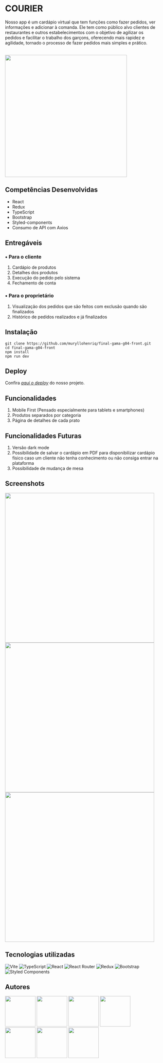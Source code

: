 # COURIER

Nosso app é um cardápio virtual que tem funções como fazer pedidos, ver informações e adicionar à comanda. Ele tem como público alvo clientes de restaurantes e outros estabelecimentos com o objetivo de agilizar os pedidos e facilitar o trabalho dos garçons, oferecendo mais rapidez e agilidade, tornado o processo de fazer pedidos mais simples e prático.

<br>

<img src="src/assets/courierlogook.png" width="400px" height="400px">

<br>

## Competências Desenvolvidas

- React
- Redux
- TypeScript
- Bootstrap
- Styled-components
- Consumo de API com Axios

## Entregáveis

### • Para o cliente

1. Cardápio de produtos
2. Detalhes dos produtos
3. Execução do pedido pelo sistema
4. Fechamento de conta

### • Para o proprietário

1. Visualização dos pedidos que são feitos com exclusão quando são finalizados
2. Histórico de pedidos realizados e já finalizados

## Instalação

```text
git clone https://github.com/muryllohenriq/final-gama-g04-front.git
cd final-gama-g04-front
npm install
npm run dev
```

## Deploy

Confira [_aqui o deploy_](https://courier-tau.vercel.app/) do nosso projeto.

## Funcionalidades

1. Mobile First (Pensado especialmente para tablets e smartphones)
2. Produtos separados por categoria
3. Página de detalhes de cada prato

## Funcionalidades Futuras

1. Versão dark mode
2. Possibilidade de salvar o cardápio em PDF para disponibilizar cardápio físico caso um cliente não tenha conhecimento ou não consiga entrar na plataforma
3. Possibilidade de mudança de mesa

## Screenshots

<img src="src/assets/print1.png" width="490px" width="850px">

<br>

<img src="src/assets/print2.png" width="490px" width="850px">

<br>

<img src="src/assets/print3.png" width="490px" width="850px">

## Tecnologias utilizadas

![Vite](https://img.shields.io/badge/vite-%23646CFF.svg?style=for-the-badge&logo=vite&logoColor=white)
![TypeScript](https://img.shields.io/badge/typescript-%23007ACC.svg?style=for-the-badge&logo=typescript&logoColor=white)
![React](https://img.shields.io/badge/react-%2320232a.svg?style=for-the-badge&logo=react&logoColor=%2361DAFB)
![React Router](https://img.shields.io/badge/React_Router-CA4245?style=for-the-badge&logo=react-router&logoColor=white)
![Redux](https://img.shields.io/badge/redux-%23593d88.svg?style=for-the-badge&logo=redux&logoColor=white)
![Bootstrap](https://img.shields.io/badge/bootstrap-%23563D7C.svg?style=for-the-badge&logo=bootstrap&logoColor=white)
![Styled Components](https://img.shields.io/badge/styled--components-DB7093?style=for-the-badge&logo=styled-components&logoColor=white)

## Autores

<a href="https://github.com/jvdalaglio"><img src="https://avatars.githubusercontent.com/u/104599786?v=4" width="100px" height="100px"></a>
<a href="https://github.com/Karolinegaia"><img src="https://avatars.githubusercontent.com/u/108437963?v=4" href="https://github.com/Karolinegaia" width="100px" height="100px"></a>
<a href="https://github.com/muryllohenriq"><img src="https://avatars.githubusercontent.com/u/105292489?v=4" width="100px" height="100px"></a>
<a href="https://github.com/alyce-developer"><img src="https://avatars.githubusercontent.com/u/109231674?v=4" width="100px" height="100px"></a>
<a href="https://github.com/lusouzarego"><img src="https://avatars.githubusercontent.com/u/63968764?v=4" width="100px" height="100px"></a>
<a href="https://github.com/MairlaSousa"><img src="https://avatars.githubusercontent.com/u/109757967?v=4" width="100px" height="100px"></a>
<a href="https://github.com/keuwey"><img src="https://avatars.githubusercontent.com/u/73517606?v=4" href="https://github.com/keuwey" width="100px" height="100px"></a>
